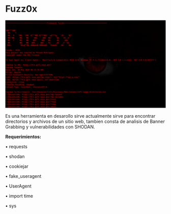 # Fuzz0x

<img src="https://github.com/HernanRodriguez1/Fuzz0x/blob/master/1.png" width="650"/>

Es una herramienta en desarollo sirve actualmente sirve para encontrar directorios y archivos de un sitio web, tambien consta de analisis de Banner Grabbing y vulnerabilidades con SHODAN.

<b>Requerimientos:</b>

<p>• requests</p>
<p>• shodan</p> 
<p>• cookiejar</p>
<p>• fake_useragent</p>
<p>• UserAgent</p> 
<p>• import time</p> 
<p>• sys</p>


  

